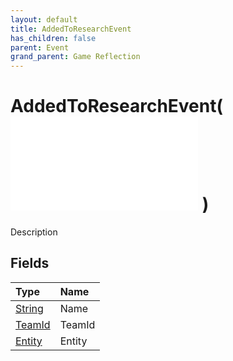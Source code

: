 ```yaml
---
layout: default
title: AddedToResearchEvent
has_children: false
parent: Event
grand_parent: Game Reflection
---
```

# AddedToResearchEvent( ![ EntityEventBase ](/game-reflection/events/entity_event_base.md) )
Description 

## Fields
| Type | Name |
|:-------------|:--------------|
| [String](/game-reflection/components/string.md) | Name |
| [TeamId](/game-reflection/classes/team_id.md) | TeamId |
| [Entity](/game-reflection/classes/entity.md) | Entity |
